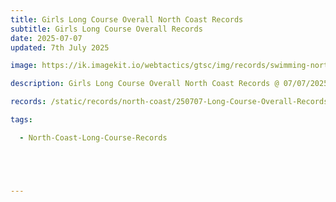 ```yaml
---
title: Girls Long Course Overall North Coast Records
subtitle: Girls Long Course Overall Records
date: 2025-07-07
updated: 7th July 2025

image: https://ik.imagekit.io/webtactics/gtsc/img/records/swimming-north-coast-400x600.jpg

description: Girls Long Course Overall North Coast Records @ 07/07/2025

records: /static/records/north-coast/250707-Long-Course-Overall-Records-Girls.pdf

tags:

  - North-Coast-Long-Course-Records





---
```





